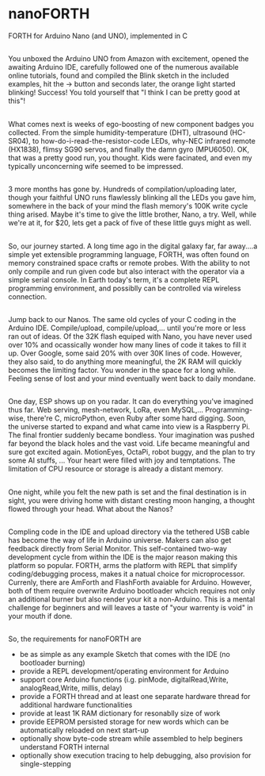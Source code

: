 # nanoFORTH
FORTH for Arduino Nano (and UNO), implemented in C

##
You unboxed the Arduino UNO from Amazon with excitement, opened the awaiting Arduino IDE, carefully followed one of the numerous available online tutorials, found and compiled the Blink sketch in the included examples, hit the -> button and seconds later, the orange light started blinking! Success! You told yourself that "I think I can be pretty good at this"!
##
What comes next is weeks of ego-boosting of new component badges you collected. From the simple humidity-temperature (DHT), ultrasound (HC-SR04), to how-do-i-read-the-resistor-code LEDs, why-NEC infrared remote (HX1838), flimsy SG90 servos, and finally the damn gyro (MPU6050). OK, that was a pretty good run, you thought. Kids were facinated, and even my typically unconcerning wife seemed to be impressed.
##
3 more months has gone by. Hundreds of compilation/uploading later, though your faithful UNO runs flawlessly blinking all the LEDs you gave him, somewhere in the back of your mind the flash memory's 100K write cycle thing arised. Maybe it's time to give the little brother, Nano, a try. Well, while we're at it, for $20, lets get a pack of five of these little guys might as well.
##
So, our journey started. A long time ago in the digital galaxy far, far away....a simple yet extensible programming language, FORTH, was often found on memory constrained space crafts or remote probes. With the ability to not only compile and run given code but also interact with the operator via a simple serial console. In Earth today's term, it's a complete REPL programming environment, and possiblly can be controlled via wireless connection.
##
Jump back to our Nanos. The same old cycles of your C coding in the Arduino IDE. Compile/upload, compile/upload,... until you're more or less ran out of ideas. Of the 32K flash equiped with Nano, you have never used over 10% and ocassically wonder how many lines of code it takes to fill it up. Over Google, some said 20% with over 30K lines of code. However, they also said, to do anything more meaningful, the 2K RAM will quickly becomes the limiting factor. You wonder in the space for a long while. Feeling sense of lost and your mind eventually went back to daily mondane.
##
One day, ESP shows up on you radar. It can do everything you've imagined thus far. Web serving, mesh-network, LoRa, even MySQL,... Programming-wise, there're C, microPython, even Ruby after some hard digging. Soon, the universe started to expand and what came into view is a Raspberry Pi. The final frontier suddenly became bondless. Your imagination was pushed far beyond the black holes and the vast void. Life became meaningful and sure got excited again. MotionEyes, OctaPi, robot buggy, and the plan to try some AI stuffs, ... Your heart were filled with joy and temptations. The limitation of CPU resource or storage is already a distant memory.
##
One night, while you felt the new path is set and the final destination is in sight, you were driving home with distant cresting moon hanging, a thought flowed through your head. What about the Nanos?
##
Compling code in the IDE and upload directory via the tethered USB cable has become the way of life in Arduino universe. Makers can also get feedback directly from Serial Monitor. This self-contained two-way development cycle from within the IDE is the major reason making this platform so popular. FORTH, arms the platform with REPL that simplify coding/debugging process, makes it a natual choice for microprocessor. Currenly, there are AmForth and FlashForth avaiable for Arduino. However, both of them require overwrite Arduino bootloader whcich requires not only an additional burner but also render your kit a non-Arduino. This is a mental challenge for beginners and will leaves a taste of "your warrenty is void" in your mouth if done.
##
So, the requirements for nanoFORTH are
* be as simple as any example Sketch that comes with the IDE (no bootloader burning)
* provide a REPL development/operating environment for Arduino
* support core Arduino functions (i.g. pinMode, digitalRead,Write, analogRead,Write, millis, delay)
* provide a FORTH thread and at least one separate hardware thread for additional hardware functionalities
* provide at least 1K RAM dictionary for resonablly size of work
* provide EEPROM persisted storage for new words which can be automatically reloaded on next start-up
* optionally show byte-code stream while assembled to help beginers understand FORTH internal
* optionally show execution tracing to help debugging, also provision for single-stepping

